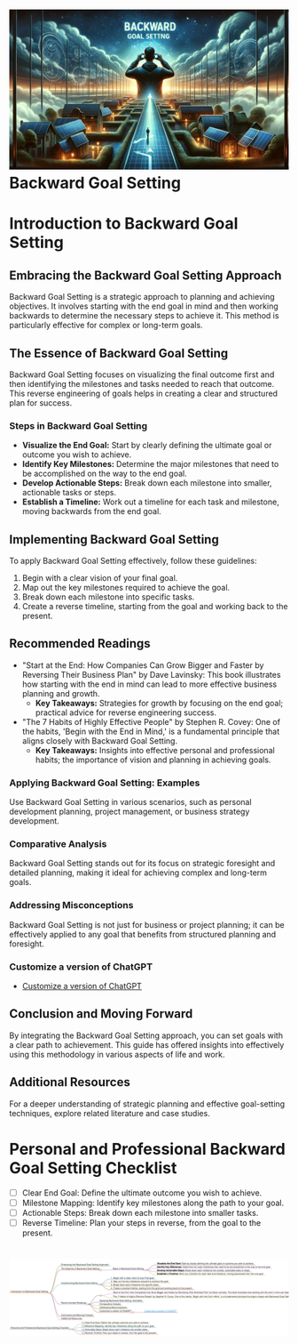 
<h1><img src="backward_goal_setting1.png">Backward Goal Setting</h1>

# Introduction to Backward Goal Setting

## Embracing the Backward Goal Setting Approach
Backward Goal Setting is a strategic approach to planning and achieving objectives. It involves starting with the end goal in mind and then working backwards to determine the necessary steps to achieve it. This method is particularly effective for complex or long-term goals.

## The Essence of Backward Goal Setting
Backward Goal Setting focuses on visualizing the final outcome first and then identifying the milestones and tasks needed to reach that outcome. This reverse engineering of goals helps in creating a clear and structured plan for success.

### Steps in Backward Goal Setting
- **Visualize the End Goal:** Start by clearly defining the ultimate goal or outcome you wish to achieve.
- **Identify Key Milestones:** Determine the major milestones that need to be accomplished on the way to the end goal.
- **Develop Actionable Steps:** Break down each milestone into smaller, actionable tasks or steps.
- **Establish a Timeline:** Work out a timeline for each task and milestone, moving backwards from the end goal.

## Implementing Backward Goal Setting
To apply Backward Goal Setting effectively, follow these guidelines:
1. Begin with a clear vision of your final goal.
2. Map out the key milestones required to achieve the goal.
3. Break down each milestone into specific tasks.
4. Create a reverse timeline, starting from the goal and working back to the present.

## Recommended Readings
- "Start at the End: How Companies Can Grow Bigger and Faster by Reversing Their Business Plan" by Dave Lavinsky: This book illustrates how starting with the end in mind can lead to more effective business planning and growth.
    - **Key Takeaways:** Strategies for growth by focusing on the end goal; practical advice for reverse engineering success.
- "The 7 Habits of Highly Effective People" by Stephen R. Covey: One of the habits, 'Begin with the End in Mind,' is a fundamental principle that aligns closely with Backward Goal Setting.
    - **Key Takeaways:** Insights into effective personal and professional habits; the importance of vision and planning in achieving goals.

### Applying Backward Goal Setting: Examples
Use Backward Goal Setting in various scenarios, such as personal development planning, project management, or business strategy development.

### Comparative Analysis
Backward Goal Setting stands out for its focus on strategic foresight and detailed planning, making it ideal for achieving complex and long-term goals.

### Addressing Misconceptions
Backward Goal Setting is not just for business or project planning; it can be effectively applied to any goal that benefits from structured planning and foresight.

### Customize a version of ChatGPT 
- [Customize a version of ChatGPT](https://chat.openai.com/g/g-3JEKe3tVr-goal-setting-guru)

## Conclusion and Moving Forward
By integrating the Backward Goal Setting approach, you can set goals with a clear path to achievement. This guide has offered insights into effectively using this methodology in various aspects of life and work.

## Additional Resources
For a deeper understanding of strategic planning and effective goal-setting techniques, explore related literature and case studies.

# Personal and Professional Backward Goal Setting Checklist
- [ ] Clear End Goal: Define the ultimate outcome you wish to achieve.
- [ ] Milestone Mapping: Identify key milestones along the path to your goal.
- [ ] Actionable Steps: Break down each milestone into smaller tasks.
- [ ] Reverse Timeline: Plan your steps in reverse, from the goal to the present.

<h1><img src="backward_goal_setting_mindmap.png"></h1>
